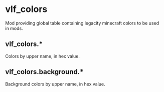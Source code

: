 # vlf_colors
Mod providing global table containing legacity minecraft colors to be used in mods.

## vlf_colors.*
Colors by upper name, in hex value.

## vlf_colors.background.*
Background colors by upper name, in hex value.

